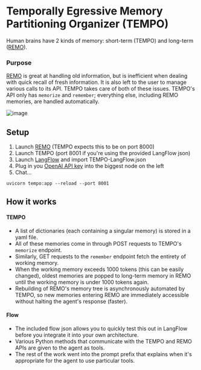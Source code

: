 #  Temporally Egressive Memory Partitioning Organizer (TEMPO)
Human brains have 2 kinds of memory: short-term (TEMPO) and long-term ([REMO](https://github.com/daveshap/REMO_Framework)).

### Purpose
[REMO](https://github.com/daveshap/REMO_Framework) is great at handling old information, but is inefficient when dealing with quick recall of fresh information. It is also left to the user to manage various calls to its API. TEMPO takes care of both of these issues. TEMPO's API only has `memorize` and `remember`; everything else, including REMO memories, are handled automatically.

![image](https://user-images.githubusercontent.com/123516285/233898760-8b797873-dcd7-46ff-a81b-74406f8d76d0.png)

## Setup
1. Launch [REMO](https://github.com/daveshap/REMO_Framework) (TEMPO expects this to be on port 8000)
2. Launch TEMPO (port 8001 if you're using the provided LangFlow json)
3. Launch [LangFlow](https://github.com/logspace-ai/langflow) and import TEMPO-LangFlow.json
4. Plug in you [OpenAI API key](https://platform.openai.com/account/api-keys) into the biggest node on the left
5. Chat...

```
uvicorn tempo:app --reload --port 8001
```

## How it works
#### TEMPO
- A list of dictionaries (each containing a singular memory) is stored in a yaml file. 
- All of these memories come in through POST requests to TEMPO's `memorize` endpoint.
- Similarly, GET requests to the `remember` endpoint fetch the entirety of working memory.
- When the working memory exceeds 1000 tokens (this can be easily changed), oldest memories are popped to long-term memory in REMO until the working memory is under 1000 tokens again.
- Rebuilding of REMO's memory tree is asynchronously automated by TEMPO, so new memories entering REMO are immediately accessible without halting the agent's response (faster).
#### Flow
- The included flow json allows you to quickly test this out in LangFlow before you integrate it into your own architecture.
- Various Python methods that communicate with the TEMPO and REMO APIs are given to the agent as tools.
- The rest of the work went into the prompt prefix that explains when it's appropriate for the agent to use particular tools.
